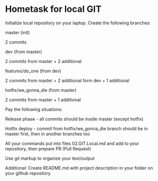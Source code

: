 # Hometask for local GIT

Initialize local repository on your laptop. Create the following branches:



master (init)

2 commits

dev (from master)

2 commits from master + 2 additional

features/do_one (from dev)

2 commits from master + 2 additional form dev + 1 additional

hotfix/we_gonna_die (from master)

2 commits from master + 1 additional

Pay the following situations:



Release phase - all commits should be inside master (except hotfix)

Hotfix deploy - commit from hotfix/we_gonna_die branch should be in master first, then in another branches too

All your commands put into files 02.GIT.Local.md and add to your repository, then prepare PR (Pull Request)



Use git markup to organize your text/output



Additional: Create README.md with project description in your folder on your github repository